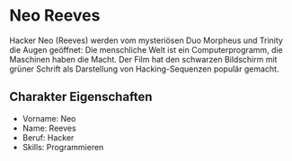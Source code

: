 # Neo Reeves

Hacker Neo (Reeves) werden vom mysteriösen Duo Morpheus und Trinity die Augen geöffnet:
Die menschliche Welt ist ein Computerprogramm, die Maschinen haben die Macht. Der Film
hat den schwarzen Bildschirm mit grüner Schrift als Darstellung von Hacking-Sequenzen
populär gemacht.

## Charakter Eigenschaften

* Vorname: Neo
* Name: Reeves
* Beruf: Hacker
* Skills: Programmieren

